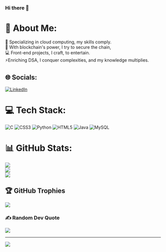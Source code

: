 ### Hi there 👋

# 💫 About Me:
🔭 Specializing in cloud computing, my skills comply.<br>🌱 With blockchain's power, I try to secure the chain,<br>💻 Front-end projects, I craft, to entertain.<br>⚡Enriching DSA, I conquer complexities, and my knowledge multiplies.


## 🌐 Socials:
[![LinkedIn](https://img.shields.io/badge/LinkedIn-%230077B5.svg?logo=linkedin&logoColor=white)](https://linkedin.com/in/https://www.linkedin.com/in/amitesh1407/) 

# 💻 Tech Stack:
![C](https://img.shields.io/badge/c-%2300599C.svg?style=for-the-badge&logo=c&logoColor=white) ![CSS3](https://img.shields.io/badge/css3-%231572B6.svg?style=for-the-badge&logo=css3&logoColor=white) ![Python](https://img.shields.io/badge/python-3670A0?style=for-the-badge&logo=python&logoColor=ffdd54) ![HTML5](https://img.shields.io/badge/html5-%23E34F26.svg?style=for-the-badge&logo=html5&logoColor=white) ![Java](https://img.shields.io/badge/java-%23ED8B00.svg?style=for-the-badge&logo=java&logoColor=white) ![MySQL](https://img.shields.io/badge/mysql-%2300f.svg?style=for-the-badge&logo=mysql&logoColor=white)
# 📊 GitHub Stats:
![](https://github-readme-stats.vercel.app/api?username=Coder1407&theme=dark&hide_border=false&include_all_commits=true&count_private=true)<br/>
![](https://github-readme-streak-stats.herokuapp.com/?user=Coder1407&theme=dark&hide_border=false)<br/>
![](https://github-readme-stats.vercel.app/api/top-langs/?username=Coder1407&theme=dark&hide_border=false&include_all_commits=true&count_private=true&layout=compact)

## 🏆 GitHub Trophies
![](https://github-profile-trophy.vercel.app/?username=Coder1407&theme=radical&no-frame=false&no-bg=true&margin-w=4)

### ✍️ Random Dev Quote
![](https://quotes-github-readme.vercel.app/api?type=horizontal&theme=radical)

---
[![](https://visitcount.itsvg.in/api?id=Coder1407&icon=0&color=0)](https://visitcount.itsvg.in)

<!-- Proudly created with GPRM ( https://gprm.itsvg.in ) -->
